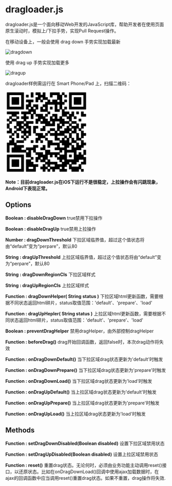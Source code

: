 dragloader.js
==========

dragloader.js是一个面向移动Web开发的JavaScript库，帮助开发者在使用页面原生滚动时，模拟上/下拉手势，实现Pull Request操作。

在移动设备上，一般会使用 drag down 手势实现加载最新

![dragdown](https://raw.github.com/maxzhang/maxzhang.github.com/master/articles/images/dragdown.gif)

使用 drag up 手势实现加载更多

![dragup](https://raw.github.com/maxzhang/maxzhang.github.com/master/articles/images/dragup.gif)

dragloader样例需运行在 Smart Phone/Pad 上，扫描二维码：

![dragloader.js demo](example/qrcode.png)

**Note：目前dragloader.js在iOS下运行不是很稳定，上拉操作会有闪跳现象，Android下表现正常。**

## Options

**Boolean : disableDragDown** true禁用下拉操作

**Boolean : disableDragUp** true禁用上拉操作

**Number : dragDownThreshold** 下拉区域临界值，超过这个值状态将由“default”变为“perpare”，默认80

**String : dragUpThreshold** 上拉区域临界值，超过这个值状态将由“default”变为“perpare”，默认80

**String : dragDownRegionCls** 下拉区域样式

**String : dragUpRegionCls** 上拉区域样式

**Function : dragDownHelper( String status )** 下拉区域html更新函数，需要根据不同状态返回html碎片，status取值范围：'default'、'prepare'、'load'

**Function : dragUpHepler( String status )** 上拉区域html更新函数，需要根据不同状态返回html碎片，status取值范围：'default'、'prepare'、'load'

**Boolean : preventDragHelper** 禁用dragHelper，由外部控制dragHelper

**Function : beforeDrag()** drag开始回调函数，返回false时，本次drag动作将失效

**Function : onDragDownDefault()** 当下拉区域drag状态更新为'default'时触发

**Function : onDragDownPrepare()** 当下拉区域drag状态更新为'prepare'时触发

**Function : onDragDownLoad()** 当下拉区域drag状态更新为'load'时触发

**Function : onDragUpDefault()** 当上拉区域drag状态更新为'default'时触发

**Function : onDragUpPrepare()** 当上拉区域drag状态更新为'prepare'时触发

**Function : onDragUpLoad()** 当上拉区域drag状态更新为'load'时触发

## Methods

**Function : setDragDownDisabled(Boolean disabled)** 设置下拉区域禁用状态

**Function : setDragUpDisabled(Boolean disabled)** 设置上拉区域禁用状态

**Function : reset()** 重置drag状态。无论何时，必须由业务功能主动调用reset()接口，以还原状态。比如在onDragDownLoad()回调中使用ajax加载数据时，在ajax的回调函数中应当调用reset()重置drag状态。如果不重置，drag操作将失效.
